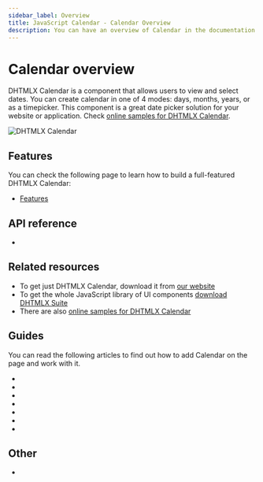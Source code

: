 ```yaml
---
sidebar_label: Overview
title: JavaScript Calendar - Calendar Overview
description: You can have an overview of Calendar in the documentation of the DHTMLX JavaScript UI library. Browse developer guides and API reference, try out code examples and live demos, and download a free 30-day evaluation version of DHTMLX Suite.
---
```


# Calendar overview

DHTMLX Calendar is a component that allows users to view and select dates. You can create calendar in one of 4 modes: days, months, years, or as a timepicker. This component is a great date picker solution for your website or application. Check [online samples for DHTMLX Calendar](https://snippet.dhtmlx.com/all?tag=calendar).  

![DHTMLX Calendar](../assets/calendar/calendar_front.png)

## Features

You can check the following page to learn how to build a full-featured DHTMLX Calendar:

- [Features](calendar/features.md)

## API reference

- [](api/api_overview.md)

## Related resources

- To get just DHTMLX Calendar, download it from [our website](https://dhtmlx.com/docs/products/dhtmlxCalendar/download.shtml)
- To get the whole JavaScript library of UI components [download DHTMLX Suite](https://dhtmlx.com/docs/products/dhtmlxSuite/download.shtml)
- There are also [online samples for DHTMLX Calendar](https://snippet.dhtmlx.com/all?tag=calendar)  
  
## Guides

You can read the following articles to find out how to add Calendar on the page and work with it.

- [](how_to_start.md)
- [](configuring.md)
- [](localizing_calendar.md)  
- [](operating_calendar.md)
- [](datepicker.md)
- [](customization.md)
- [](handling_events.md)  

## Other

- [](../migration.md)
